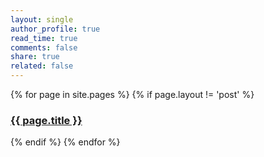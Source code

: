 ```yaml
---
layout: single
author_profile: true
read_time: true
comments: false
share: true
related: false
---
```



<div class="entries-{{ entries_layout }}">
{% for page in site.pages %}
  {% if page.layout != 'post' %}  
    <h3><a href="{{ page.url }}">{{ page.title }}</a></h3>
  {% endif %}
{% endfor %}
</div>



